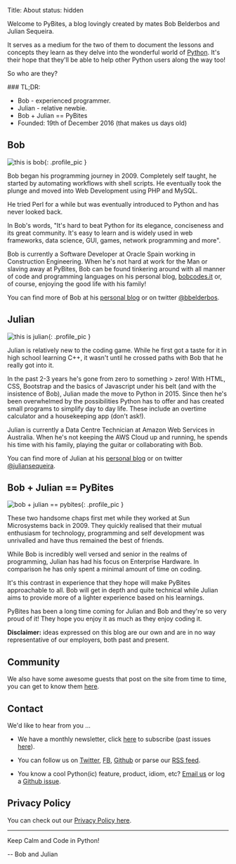 Title: About
status: hidden

Welcome to PyBites, a blog lovingly created by mates Bob Belderbos and Julian Sequeira.

It serves as a medium for the two of them to document the lessons and concepts they learn as they delve into the wonderful world of [Python](https://www.python.org/). It's their hope that they'll be able to help other Python users along the way too!

So who are they?

### TL;DR:

* Bob - experienced programmer.
* Julian - relative newbie.
* Bob + Julian == PyBites
* Founded: 19th of December 2016 (that makes us <span id="pbDaysOld"></span> days old)

## Bob

![this is bob]({filename}/images/bob.jpg){: .profile_pic }

Bob began his programming journey in 2009. Completely self taught, he started by automating workflows with shell scripts. He eventually took the plunge and moved into Web Development using PHP and MySQL.

He tried Perl for a while but was eventually introduced to Python and has never looked back.

In Bob's words, "It's hard to beat Python for its elegance, conciseness and its great community. It's easy to learn and is widely used in web frameworks, data science, GUI, games, network programming and more".

Bob is currently a Software Developer at Oracle Spain working in Construction Engineering.
When he's not hard at work for the Man or slaving away at PyBites, Bob can be found tinkering around with all manner of code and programming languages on his personal blog, [bobcodes.it](http://bobcodes.it) or, of course, enjoying the good life with his family!

You can find more of Bob at his [personal blog](http://bobcodes.it) or on twitter [@bbelderbos](https://twitter.com/bbelderbos). 

## Julian

![this is julian]({filename}/images/julian.jpg){: .profile_pic }

Julian is relatively new to the coding game. While he first got a taste for it in high school learning C++, it wasn't until he crossed paths with Bob that he really got into it.

In the past 2-3 years he's gone from zero to something > zero!
With HTML, CSS, Bootstrap and the basics of Javascript under his belt (and with the insistence of Bob), Julian made the move to Python in 2015. Since then he's been overwhelmed by the possibilities Python has to offer and has created small programs to simplify day to day life. These include an overtime calculator and a housekeeping app (don't ask!).

Julian is currently a Data Centre Technician at Amazon Web Services in Australia. When he's not keeping the AWS Cloud up and running, he spends his time with his family, playing the guitar or collaborating with Bob.

You can find more of Julian at his [personal blog](http://techmoneykids.com) or on twitter [@juliansequeira](https://twitter.com/juliansequeira).


## Bob + Julian == PyBites

![bob + julian == pybites]({filename}/images/pybites.png){: .profile_pic }

These two handsome chaps first met while they worked at Sun Microsystems back in 2009.
They quickly realised that their mutual enthusiasm for technology, programming and self development was unrivalled and have thus remained the best of friends.

While Bob is incredibly well versed and senior in the realms of programming, Julian has had his focus on Enterprise Hardware. In comparison he has only spent a minimal amount of time on coding.

It's this contrast in experience that they hope will make PyBites approachable to all. Bob will get in depth and quite technical while Julian aims to provide more of a lighter experience based on his learnings.

PyBites has been a long time coming for Julian and Bob and they're so very proud of it! They hope you enjoy it as much as they enjoy coding it.

__Disclaimer:__ ideas expressed on this blog are our own and are in no way representative of our employers, both past and present.


## Community

We also have some awesome guests that post on the site from time to time, you can get to know them [here](https://pybit.es/pages/guests.html).


## Contact

We'd like to hear from you ...

* We have a monthly newsletter, click [here](http://pybit.us14.list-manage.com/subscribe?u=822043293f280259d4b8d2a3e&id=ac7e2eb9ef) to subscribe (past issues [here](http://us14.campaign-archive1.com/home/?u=822043293f280259d4b8d2a3e&id=ac7e2eb9ef)).

* You can follow us on [Twitter](https://twitter.com/pybites), [FB](https://www.facebook.com/groups/pybites), [Github](https://github.com/pybites) or parse our [RSS feed](http://pybit.es/feeds/all.rss.xml).

* You know a cool Python(ic) feature, product, idiom, etc? [Email us](mailto:support@pybit.es) or log a <a href="https://github.com/pybites/blog_ideas/issues/new" target="_blank">Github issue</a>.


## Privacy Policy

You can check out our [Privacy Policy here](https://pybit.es/pages/privacy-policy).

---

Keep Calm and Code in Python!

-- Bob and Julian
